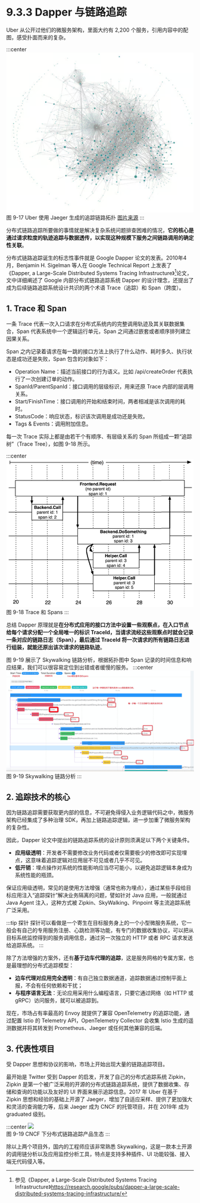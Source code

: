 # 9.3.3 Dapper 与链路追踪

Uber 从公开过他们的微服务架构，里面大约有 2,200 个服务，引用内容中的配图，感受扑面而来的复杂。

:::center
  ![](../assets/uber-microservice.png)<br/>
  图 9-17 Uber 使用 Jaeger 生成的追踪链路拓扑 [图片来源](https://www.uber.com/en-IN/blog/microservice-architecture/)
:::

分布式链路追踪所要做的事情就是解决复杂系统问题排查困难的情况，**它的核心是通过请求粒度的轨迹追踪与数据透传，以实现这种规模下服务之间链路调用的确定性关联**。

分布式链路追踪诞生的标志性事件就是 Google Dapper 论文的发表。2010年4月，Benjamin H. Sigelman 等人在 Google Technical Report 上发表了《Dapper, a Large-Scale Distributed Systems Tracing Infrastructure》[^1]论文，文中详细阐述了 Google 内部分布式链路追踪系统 Dapper 的设计理念，还提出了成为后续链路追踪系统设计共识的两个术语 Trace（追踪）和 Span（跨度）。

## 1. Trace 和 Span

一条 Trace 代表一次入口请求在分布式系统内的完整调用轨迹及其关联数据集合，Span 代表系统中一个逻辑运行单元，Span 之间通过嵌套或者顺序排列建立因果关系。

Span 之内记录着请求在每一跳的接口方法上执行了什么动作、耗时多久、执行状态是成功还是失败，Span 包含的对象如下：

- Operation Name：描述当前接口的行为语义。比如 /api/createOrder 代表执行了一次创建订单的动作。
- SpanId/ParentSpanId：接口调用的层级标识，用来还原 Trace 内部的层调用关系。
- Start/FinishTime：接口调用的开始和结束时间，两者相减是该次调用的耗时。
- StatusCode：响应状态，标识该次调用是成功还是失败。
- Tags & Events：调用附加信息。

每一次 Trace 实际上都是由若干个有顺序、有层级关系的 Span 所组成一颗“追踪树”（Trace Tree），如图 9-18 所示。

:::center
  ![](../assets/Dapper-trace-span.png)<br/>
  图 9-18 Trace 和 Spans
:::

总结 Dapper 原理就是**在分布式应用的接口方法中设置一些观察点，在入口节点给每个请求分配一个全局唯一的标识 TraceId，当请求流经这些观察点时就会记录一条对应的链路日志（Span），最后通过 TraceId 将一次请求的所有链路日志进行组装，就能还原出该次请求的链路轨迹**。

图 9-19 展示了 Skywalking 链路分析，根据拓扑图中 Span 记录的时间信息和响应结果，我们可以很容易定位到出错或者缓慢的服务。
:::center
  ![](../assets/skywalking-ui.jpeg)<br/>
  图 9-19 Skywalking 链路分析
:::

## 2. 追踪技术的核心

因为链路追踪需要获取更内部的信息，不可避免得侵入业务逻辑代码之中，微服务架构已经集成了多种治理 SDK，再加上链路追踪逻辑，进一步加重了微服务架构的复杂性。

因此，Dapper 论文中提出的链路追踪系统的设计原则须满足以下两个关键条件。

- **应用级透明**：开发者不需要修改业务代码或者仅需要极少的修改即可实现埋点，这意味着追踪逻辑对应用层不可见或者几乎不可见。
- **低开销**：埋点操作对系统的性能影响应当尽可能小，以避免追踪逻辑本身成为系统性能的瓶颈。

保证应用级透明，常见的是使用方法增强（通常也称为埋点），通过某些手段给目标应用注入“追踪探针”解决业务隔离的问题，譬如针对 Java 应用，一般就通过 Java Agent 注入，这种方式被 Zipkin、SkyWalking、Pinpoint 等主流追踪系统广泛采用。

:::tip 探针
探针可以看做是一个寄生在目标服务身上的一个小型微服务系统，它一般会有自己的专用服务注册、心跳检测等功能，有专门的数据收集协议，可以把从目标系统监控得到的服务调用信息，通过另一次独立的 HTTP 或者 RPC 请求发送给追踪系统。
:::

除了方法增强的方案外，还有**基于边车代理的追踪**，这是服务网格的专属方案，也是最理想的分布式追踪模型：
- **边车代理对应用完全透明**：有自己独立数据通道，追踪数据通过控制平面上报，不会有任何依赖和干扰；
- **与程序语言无法**：无论应用采用什么编程语言，只要它通过网络（如 HTTP 或 gRPC）访问服务，就可以被追踪到。

现在，市场占有率最高的 Envoy 就提供了兼容 OpenTelemetry 的追踪功能，通过配置 Istio 的 Telemetry API，OpenTelemetry Collector 会收集 Istio 生成的遥测数据并将其转发到 Prometheus、Jaeger 或任何其他兼容的后端。

## 3. 代表性项目

受 Dapper 思想和协议的影响，市场上开始出现大量的链路追踪项目。

最开始是 Twitter 受到 Dapper 的启发，开发了自己的分布式追踪系统 Zipkin，Zipkin 是第一个被广泛采用的开源的分布式链路追踪系统，提供了数据收集、存储和查询的功能以及友好的 UI 界面来展示追踪信息。2017 年 Uber 在基于 Zipkin 思想和经验的基础上开源了 Jaeger，增加了自适应采样、提供了更加强大和灵活的查询能力等，后来 Jaeger 成为 CNCF 的托管项目，并在 2019年 成为 graduated 级别。

:::center
  ![](../assets/tracing.png)<br/>
  图 9-19 CNCF 下分布式链路追踪产品生态
:::

除以上两个项目外，国内的工程师应该非常熟悉 Skywalking，这是一款本土开源的调用链分析以及应用监控分析工具，特点是支持多种插件、UI 功能较强、接入端无代码侵入等。

[^1]: 参见《Dapper, a Large-Scale Distributed Systems Tracing Infrastructure》https://research.google/pubs/dapper-a-large-scale-distributed-systems-tracing-infrastructure/
